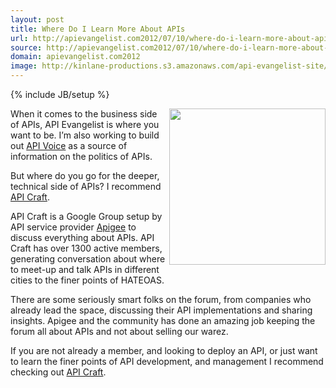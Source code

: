 ```yaml
---
layout: post
title: Where Do I Learn More About APIs
url: http://apievangelist.com2012/07/10/where-do-i-learn-more-about-apis/
source: http://apievangelist.com2012/07/10/where-do-i-learn-more-about-apis/
domain: apievangelist.com2012
image: http://kinlane-productions.s3.amazonaws.com/api-evangelist-site/blog/i-love-apis.jpeg
---
```

{% include JB/setup %}<p>
     <a title="Apigee" href="http://apigee.com/" target="_blank"><img src="http://kinlane-productions.s3.amazonaws.com/api-evangelist/i-love-apis.jpeg"  width="250" align="right" /></a>
</p>
<p>
     When it comes to the business side of APIs, <a title="API Evangelist">API Evangelist</a> is where you want to be. I’m also working to build out <a title="API Voice" href="http://apivoice.com/">API Voice</a> as a source of information on the politics of APIs.
</p>
<p>
     But where do you go for the deeper, technical side of APIs? I recommend <a title="API Craft" href="https://groups.google.com/forum/?fromgroups!forum/api-craft" target="_blank">API Craft</a>.
</p>
<p>
     API Craft is a Google Group setup by API service provider <a title="Apigee" href="http://apigee.com/" target="_blank">Apigee</a> to discuss everything about APIs. API Craft has over 1300 active members, generating conversation about where to meet-up and talk APIs in different cities to the finer points of HATEOAS.
</p>
<p>
     There are some seriously smart folks on the forum, from companies who already lead the space, discussing their API implementations and sharing insights. Apigee and the community has done an amazing job keeping the forum all about APIs and not about selling our warez.
</p>
<p>
     If you are not already a member, and looking to deploy an API, or just want to learn the finer points of API development, and management I recommend checking out <a title="API Craft" href="https://groups.google.com/forum/?fromgroups!forum/api-craft" target="_blank">API Craft</a>.
</p>
